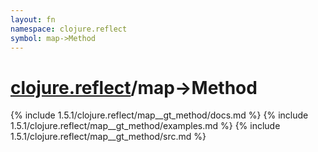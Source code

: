 ```yaml
---
layout: fn
namespace: clojure.reflect
symbol: map->Method
---
```


# [clojure.reflect](../)/map->Method

{% include 1.5.1/clojure.reflect/map__gt_method/docs.md %}
{% include 1.5.1/clojure.reflect/map__gt_method/examples.md %}
{% include 1.5.1/clojure.reflect/map__gt_method/src.md %}

